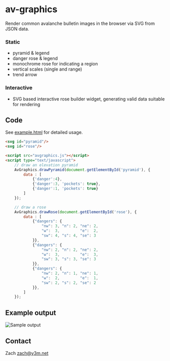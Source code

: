 # av-graphics

Render common avalanche bulletin images in the browser via SVG from JSON data.

### Static

* pyramid & legend
* danger rose & legend
* monochrome rose for indicating a region
* vertical scales (single and range)
* trend arrow

### Interactive

* SVG based interactive rose builder widget, generating valid data suitable for rendering

## Code

See [example.html](example.html) for detailed usage.

```html
<svg id="pyramid"/>
<svg id="rose"/>

<script src="avgraphics.js"></script>
<script type="text/javascript">
    // draw an elevation pyramid
    AvGraphics.drawPyramid(document.getElementById('pyramid'), {
        data : [
            {'danger':4},
            {'danger':3, 'pockets': true},
            {'danger':1, 'pockets': true}
        ]
    });

    // draw a rose
	AvGraphics.drawRose(document.getElementById('rose'), {
		data : [
			{"dangers": {
				"nw": 3, "n": 2, "ne": 2,
				"w":  3,         "e":  2,
				"sw": 4, "s": 4, "se": 3
			}},
			{"dangers": {
				"nw": 2, "n": 2, "ne": 2,
				"w":  3,         "e":  3,
				"sw": 3, "s": 3, "se": 3
			}},
			{"dangers": {
				"nw": 2, "n": 1, "ne": 1,
				"w":  2,         "e":  1,
				"sw": 2, "s": 2, "se": 2
			}},
		]
	});   
```
## Example output

<img src="http://i.imgur.com/HflTd85.png" alt="Sample output" style="max-width: 90%;"/>

## Contact

Zach <zach@y3m.net>
